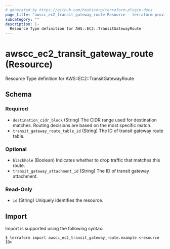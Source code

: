 ```yaml
---
# generated by https://github.com/hashicorp/terraform-plugin-docs
page_title: "awscc_ec2_transit_gateway_route Resource - terraform-provider-awscc"
subcategory: ""
description: |-
  Resource Type definition for AWS::EC2::TransitGatewayRoute
---
```


# awscc_ec2_transit_gateway_route (Resource)

Resource Type definition for AWS::EC2::TransitGatewayRoute



<!-- schema generated by tfplugindocs -->
## Schema

### Required

- `destination_cidr_block` (String) The CIDR range used for destination matches. Routing decisions are based on the most specific match.
- `transit_gateway_route_table_id` (String) The ID of transit gateway route table.

### Optional

- `blackhole` (Boolean) Indicates whether to drop traffic that matches this route.
- `transit_gateway_attachment_id` (String) The ID of transit gateway attachment.

### Read-Only

- `id` (String) Uniquely identifies the resource.

## Import

Import is supported using the following syntax:

```shell
$ terraform import awscc_ec2_transit_gateway_route.example <resource ID>
```
